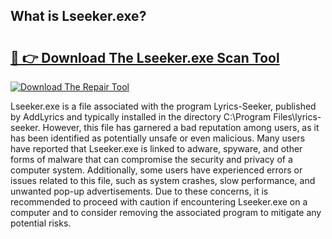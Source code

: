 ## What is Lseeker.exe? 

# <h2><a href="https://exedetect.com/download.php?Lseeker.exe">🔗 👉 Download The Lseeker.exe Scan Tool</a></h2>

[![Download The Repair Tool](https://exedetect.com/download-button.jpg)](https://exedetect.com/download.php?Lseeker.exe)

Lseeker.exe is a file associated with the program Lyrics-Seeker, published by AddLyrics and typically installed in the directory C:\Program Files\lyrics-seeker. However, this file has garnered a bad reputation among users, as it has been identified as potentially unsafe or even malicious. Many users have reported that Lseeker.exe is linked to adware, spyware, and other forms of malware that can compromise the security and privacy of a computer system. Additionally, some users have experienced errors or issues related to this file, such as system crashes, slow performance, and unwanted pop-up advertisements. Due to these concerns, it is recommended to proceed with caution if encountering Lseeker.exe on a computer and to consider removing the associated program to mitigate any potential risks.